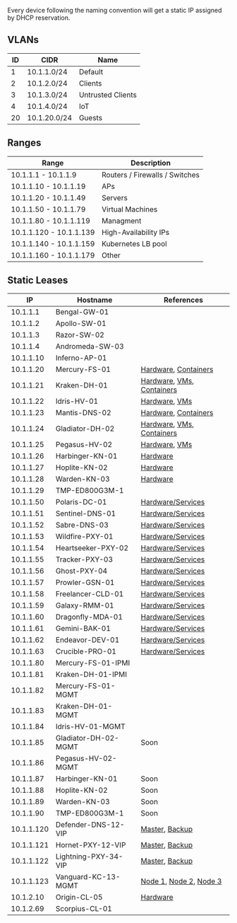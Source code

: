 Every device following the naming convention will get a static IP assigned by DHCP reservation. 

## VLANs


| ID  | CIDR         | Name              |
| --- | ------------ | ----------------- |
| 1   | 10.1.1.0/24  | Default           |
| 2   | 10.1.2.0/24  | Clients           |
| 3   | 10.1.3.0/24  | Untrusted Clients |
| 4   | 10.1.4.0/24  | IoT               |
| 20  | 10.1.20.0/24 | Guests            |

## Ranges

| Range                   | Description                    |
| ----------------------- | ------------------------------ |
| 10.1.1.1 - 10.1.1.9     | Routers / Firewalls / Switches |
| 10.1.1.10 - 10.1.1.19   | APs                            |
| 10.1.1.20 - 10.1.1.49   | Servers                        |
| 10.1.1.50 - 10.1.1.79   | Virtual Machines               |
| 10.1.1.80 - 10.1.1.119  | Managment                      |
| 10.1.1.120 - 10.1.1.139 | High-Availability IPs          |
| 10.1.1.140 - 10.1.1.159 | Kubernetes LB pool             |
| 10.1.1.160 - 10.1.1.179 | Other                          |

## Static Leases

| IP         | Hostname             | References                                                                                                                                    |
| ---------- | -------------------- | --------------------------------------------------------------------------------------------------------------------------------------------- |
| 10.1.1.1   | Bengal-GW-01         |                                                                                                                                               |
| 10.1.1.2   | Apollo-SW-01         |                                                                                                                                               |
| 10.1.1.3   | Razor-SW-02          |                                                                                                                                               |
| 10.1.1.4   | Andromeda-SW-03      |                                                                                                                                               |
| 10.1.1.10  | Inferno-AP-01        |                                                                                                                                               |
| 10.1.1.20  | Mercury-FS-01        | [Hardware](servers.md#mercury-fs-01), [Containers](apps.md#mercury-fs-01)                                                     |
| 10.1.1.21  | Kraken-DH-01         | [Hardware](servers.md#kraken-dh-01), [VMs](apps.md#kraken-dh-01), [Containers](apps.md#kraken-dh-01-1)          |
| 10.1.1.22  | Idris-HV-01          | [Hardware](servers.md#idris-hv-01), [VMs](apps.md#idris-hv-01)                                                                 |
| 10.1.1.23  | Mantis-DNS-02        | [Hardware](servers.md#mantis-dns-02), [Containers](apps.md#mantis-dns-02)                                                     |
| 10.1.1.24  | Gladiator-DH-02      | [Hardware](servers.md#gladiator-dh-02), [VMs](apps.md#gladiator-dh-02), [Containers](apps.md#gladiator-dh-02-1) |
| 10.1.1.25  | Pegasus-HV-02        | [Hardware](servers.md#pegasus-hv-02), [VMs](apps.md#pegasus-hv-02)                                                             |
| 10.1.1.26  | Harbinger-KN-01      | [Hardware](servers.md#harbinger-kn-01)                                                                                                         |
| 10.1.1.27  | Hoplite-KN-02        | [Hardware](servers.md#hoplite-kn-02)                                                                                                           |
| 10.1.1.28  | Warden-KN-03         | [Hardware](servers.md#warden-kn-03)                                                                                                            |
| 10.1.1.29  | TMP-ED800G3M-1       |                                                                                                                                               |
| 10.1.1.50  | Polaris-DC-01        | [Hardware/Services](apps.md#polaris-dc-01)                                                                        |
| 10.1.1.51  | Sentinel-DNS-01      | [Hardware/Services](apps.md#sentinel-dns-01)                                                                      |
| 10.1.1.52  | Sabre-DNS-03         | [Hardware/Services](apps.md#sabre-dns-03)                                                                        |
| 10.1.1.53  | Wildfire-PXY-01      | [Hardware/Services](apps.md#wildfire-pxy-01)                                                                     |
| 10.1.1.54  | Heartseeker-PXY-02   | [Hardware/Services](apps.md#heartseeker-pxy-02)                                                               |
| 10.1.1.55  | Tracker-PXY-03       | [Hardware/Services](apps.md#tracker-pxy-03)                                                                      |
| 10.1.1.56  | Ghost-PXY-04         | [Hardware/Services](apps.md#ghost-pxy-04)                                                                     |
| 10.1.1.57  | Prowler-GSN-01       | [Hardware/Services](apps.md#prowler-gsn-01)                                                                       |
| 10.1.1.58  | Freelancer-CLD-01    | [Hardware/Services](apps.md#freelancer-cld-01)                                                                    |
| 10.1.1.59  | Galaxy-RMM-01        | [Hardware/Services](apps.md#galaxy-rmm-01)                                                                        |
| 10.1.1.60  | Dragonfly-MDA-01     | [Hardware/Services](apps.md#dragonfly-mda-01)                                                                     |
| 10.1.1.61  | Gemini-BAK-01        | [Hardware/Services](apps.md#gemini-bak-01)                                                                        |
| 10.1.1.62  | Endeavor-DEV-01      | [Hardware/Services](apps.md#endeavor-dns-01-(lxc))                                                                |
| 10.1.1.63  | Crucible-PRO-01      | [Hardware/Services](apps.md#crucible-pro-01)                                                                    |
| 10.1.1.80  | Mercury-FS-01-IPMI   |                                                                                                                                               |
| 10.1.1.81  | Kraken-DH-01-IPMI    |                                                                                                                                               |
| 10.1.1.82  | Mercury-FS-01-MGMT   |                                                                                                                                               |
| 10.1.1.83  | Kraken-DH-01-MGMT    |                                                                                                                                               |
| 10.1.1.84  | Idris-HV-01-MGMT     |                                                                                                                                               |
| 10.1.1.85  | Gladiator-DH-02-MGMT | Soon                                                                                                                                          |
| 10.1.1.86  | Pegasus-HV-02-MGMT   |                                                                                                                                               |
| 10.1.1.87  | Harbinger-KN-01      | Soon                                                                                                                                          |
| 10.1.1.88  | Hoplite-KN-02        | Soon                                                                                                                                          |
| 10.1.1.89  | Warden-KN-03         | Soon                                                                                                                                          |
| 10.1.1.90  | TMP-ED800G3M-1       | Soon                                                                                                                                          |
| 10.1.1.120 | Defender-DNS-12-VIP  | [Master](apps.md#sentinel-dns-01), [Backup](apps.md#mantis-dns-02)                                           |
| 10.1.1.121 | Hornet-PXY-12-VIP    | [Master](apps.md#wildfire-pxy-01), [Backup](apps.md#heartseeker-pxy-02)          |
| 10.1.1.122 | Lightning-PXY-34-VIP | [Master](apps.md#tracker-pxy-03), [Backup](apps.md#ghost-pxy-04)                 |
| 10.1.1.123 | Vanguard-KC-13-MGMT  | [Node 1](servers.md#harbinger-kn-01), [Node 2](servers.md#hoplite-kn-02), [Node 3](servers.md#warden-kn-03)                                      |
| 10.1.2.10  | Origin-CL-05         | [Hardware](apps.md#origin-cl-05)                                                                                  |
| 10.1.2.69  | Scorpius-CL-01       |                                                                                                                                               |

